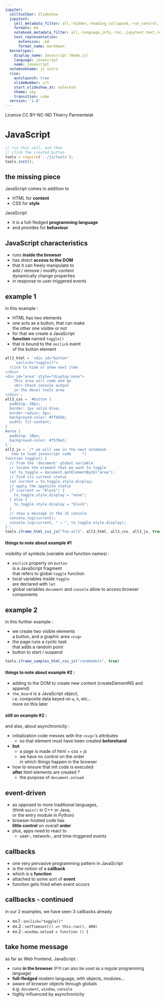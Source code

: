 ```yaml
---
jupyter:
  celltoolbar: Slideshow
  jupytext:
    cell_metadata_filter: all,-hidden,-heading_collapsed,-run_control,-trusted
    formats: md
    notebook_metadata_filter: all,-language_info,-toc,-jupytext.text_representation.jupytext_version,-jupytext.text_representation.format_version
    text_representation:
      extension: .md
      format_name: markdown
  kernelspec:
    display_name: Javascript (Node.js)
    language: javascript
    name: javascript
  notebookname: js intro
  rise:
    autolaunch: true
    slideNumber: c/t
    start_slideshow_at: selected
    theme: sky
    transition: cube
  version: '1.0'
---
```


<div class="licence">
<span>Licence CC BY-NC-ND</span>
<span>Thierry Parmentelat</span>
</div>

<!-- #region slideshow={"slide_type": ""} -->
# JavaScript
<!-- #endregion -->

```javascript
// run this cell, and then 
// click the created button
tools = require('../js/tools');
tools.init();
```

<!-- #region slideshow={"slide_type": "slide"} -->
## the missing piece
<!-- #endregion -->

JavaScript comes in addition to
* HTML for **content**
* CSS for **style**

JavaScript
* it is a full-fledged **programming language** 
* and provides for **behaviour**

<!-- #region slideshow={"slide_type": "slide"} -->
## JavaScript characteristics
<!-- #endregion -->

* runs **inside the browser**
* has direct **access to the DOM**
* that it can freely manipulate to  
  add / remove / modify content  
  dynamically change properties
* in response to user-triggered events

<!-- #region slideshow={"slide_type": "slide"} -->
## example 1
<!-- #endregion -->

in this example :
* HTML has two elements
* one acts as a button, that can make  
  the other one visible or not
* for that we create a JavaScript  
  **function** named `toggle()`
* that is bound to the `onclick` event   
  of the button element

```javascript hide_input=true slideshow={"slide_type": "slide"}
all3_html = `<div id="button"
     onclick="toggle()">
  click to hide or show next item
</div>
<div id="area" style="display:none">
    This area will come and go
    <br> Check console output 
    in the devel tools area
</div>`;
all3_css = `#button {
  padding: 20px;
  border: 1px solid blue;
  border-radius: 5px;
  background-color: #ffb6b9;
  width: fit-content;
}
#area {
  padding: 10px;
  background-color: #f5f0e3;
}`;
all3_js = `/* we will see in the next notebook
   how to load javascript code     */
function toggle() {
  // from the 'document' global variable
  // locate the element that we want to toggle
  let to_toggle = document.getElementById("area");
  // find its current status
  let current = to_toggle.style.display;
  // apply the opposite status
  if (current == "block") {
    to_toggle.style.display = "none";
  } else {
    to_toggle.style.display = "block";    
  }
  // show a message in the JS console
  console.log(current);
  console.log(current, " → ", to_toggle.style.display);
}`;
tools.iframe_html_css_js("foo-all3", all3_html, all3_css, all3_js, true)
```

<!-- #region slideshow={"slide_type": "slide"} -->
#### things to note about example #1  

visibility of symbols (variable and function names) :

* `onclick` property on `button`  
  is a JavaScript fragment  
  that refers to global `toggle` function
* local variables inside `toggle`  
  are declared with `let`
* global variables `document` and `console`
  allow to access browser components
<!-- #endregion -->

<!-- #region slideshow={"slide_type": "slide"} hide_input=true -->
## example 2
<!-- #endregion -->
in this further example :
* we create two visible elements   
  a button, and a graphic area `<svg>`
* the page runs a cyclic task  
  that adds a random point 
* button to start / suspend

```javascript hide_input=true slideshow={"slide_type": "slide"}
tools.iframe_samples_html_css_js("randomdots", true)
```

<!-- #region slideshow={"slide_type": "slide"} -->
#### things to note about example #2 :

* adding to the DOM to create new content
  (createElementNS and append)
* `the_board` is a JavaScript *object*,  
  i.e. composite data keyed on `w`, `h`, etc…  
  more on this later
<!-- #endregion -->

<!-- #region slideshow={"slide_type": "slide"} -->
#### still on example #2 :

and also, about asynchronicity :

* initialization code messes with the `<svg>`'s attributes 
  * so that element must have been created **beforehand**
* **but** 
  * a page is made of html + css + js 
  * we have no control on the order  
    in which things happen in the browser
* how to ensure that init code is executed  
  **after** html elements are created ?
  * the purpose of `document.onload`
<!-- #endregion -->

<!-- #region slideshow={"slide_type": "slide"} -->
## event-driven
<!-- #endregion -->

* as opposed to more traditional languages,  
  (think `main()` in C++ or Java,  
   or the entry module in Python)  
* browser-hosted code has  
  **little control** on overall **order**  
* plus, apps need to react to   
  * user-, network-, and time-triggered events  

<!-- #region slideshow={"slide_type": "slide"} -->
## callbacks
<!-- #endregion -->

* one very pervasive programming pattern in JavaScript 
* is the notion of a **callback** 
* which is a **function**
* attached to some sort of **event**
* function gets fired when event occurs

<!-- #region slideshow={"slide_type": "slide"} -->
## callbacks - continued
<!-- #endregion -->

in our 2 examples, we have seen 3 callbacks already

* ex.1 : `onclick="toggle()"`  
* ex.2 : `setTimeout(() => this.run(), 400)` 
* ex.2 : `window.onload = function () { ` 

<!-- #region slideshow={"slide_type": "slide"} -->
## take home message
<!-- #endregion -->

as far as Web frontend, JavaScript :

* runs **in the browser**  <span style="font-size: small">(FYI can also be used as a regular programming language)</span>
* **full-fledged** modern language, with objects, modules…
* aware of browser objects through globals  
  e.g. `document`, `window`, `console`
* highly influenced by asynchronicity
